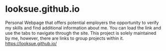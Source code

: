 # looksue.github.io
Personal Webpage that offers potential employers the opportunity to verify my skills and find additional information about me. You can load the link and use the tabs to navigate through the site. This project is solely maintained by me, however, there are links to group projects within it. 
https://looksue.github.io/
